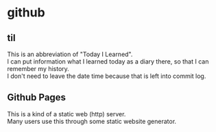 # github
## til
This is an abbreviation of "Today I Learned".  
I can put information what I learned today as a diary there, so that I can remember my history.  
I don't need to leave the date time because that is left into commit log.  

## Github Pages
This is a kind of a static web (http) server.  
Many users use this through some static website generator.
